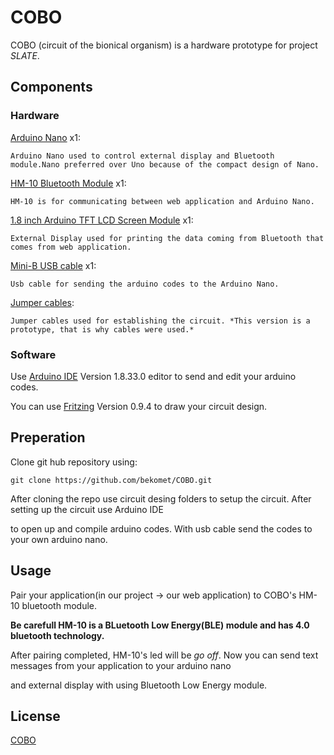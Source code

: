 # COBO

COBO (circuit of the bionical organism) is a hardware prototype for project *SLATE*.

## Components

### Hardware

[Arduino Nano](https://www.direnc.net/arduino-nano-usb-chip-ch340-usb-kablo-dahil) x1:

	Arduino Nano used to control external display and Bluetooth module.Nano preferred over Uno because of the compact design of Nano.

[HM-10 Bluetooth Module](https://www.direnc.net/arduino-bluetooth-40-seri-modul) x1:

	HM-10 is for communicating between web application and Arduino Nano. 

[1.8 inch Arduino TFT LCD Screen Module](https://www.direnc.net/18-inch-128x160-arduino-tft-lcd-oled-ekran-modulu) x1:

	External Display used for printing the data coming from Bluetooth that comes from web application.

[Mini-B USB cable](https://www.direnc.net/usb-a-erkek-5-pin-micro-kablo) x1:

	Usb cable for sending the arduino codes to the Arduino Nano.

[Jumper cables](https://www.direnc.net/40-adet-erkek-erkek-jumper-20cm):

	Jumper cables used for establishing the circuit. *This version is a prototype, that is why cables were used.*

### Software

Use [Arduino IDE](https://www.arduino.cc/en/main/software) Version 1.8.33.0 editor to send and edit your arduino codes.

You can use [Fritzing](https://fritzing.org/home/) Version 0.9.4  to draw your circuit design.

## Preperation

Clone git hub repository using:

```
git clone https://github.com/bekomet/COBO.git
``` 

After cloning the repo use circuit desing folders to setup the circuit. After setting up the circuit use Arduino IDE 

to open up and compile arduino codes. With usb cable send the codes to your own arduino nano. 

## Usage

Pair your application(in our project -> our web application) to COBO's HM-10 bluetooth module. 

**Be carefull HM-10 is a BLuetooth Low Energy(BLE) module and has 4.0 bluetooth technology.**

After pairing completed, HM-10's led will be *go off*. Now you can send text messages from your application to your arduino nano 

and external display with using Bluetooth Low Energy module.

## License
[COBO](https://www.instagram.com/berkay.byndr/)
